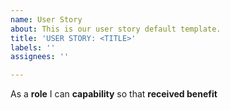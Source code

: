 ```yaml
---
name: User Story
about: This is our user story default template.
title: 'USER STORY: <TITLE>'
labels: ''
assignees: ''

---
```


As a **role** I can **capability** so that **received benefit**
